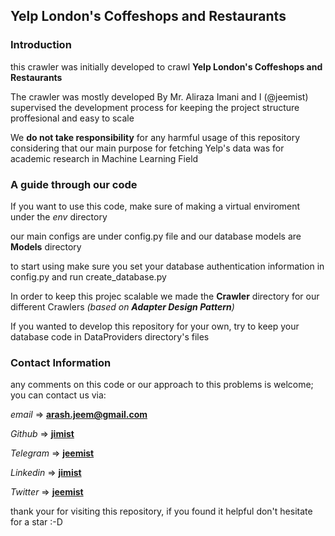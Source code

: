 ## Yelp London's Coffeshops and Restaurants

### Introduction

this crawler was initially developed to crawl **Yelp London's Coffeshops and Restaurants**

The crawler was mostly developed By Mr. Aliraza Imani and I (@jeemist) supervised the development process for keeping the project structure proffesional and easy to scale

We **do not take responsibility** for any harmful usage of this repository considering that our main purpose for fetching Yelp's data was for academic research in Machine Learning Field

### A guide through our code

If you want to use this code, make sure of making a virtual enviroment under the *env* directory

our main configs are under config.py file and our database models are **Models** directory

to start using make sure you set your database authentication information in config.py and run create_database.py

In order to keep this projec scalable we made the **Crawler** directory for our different Crawlers *(based on **Adapter Design Pattern**)*

If you wanted to develop this repository for your own, try to keep your database code in DataProviders directory's files

### Contact Information

any comments on this code or our approach to this problems is welcome; you can contact us via:

*email* => **arash.jeem@gmail.com**

*Github* => **[jimist](https://github.com/jimist "My Github Account")**

*Telegram* => **[jeemist](https://t.me/jeemist "My Telegram Account")**

*Linkedin* => **[jimist](https://linkedin.com/in/jimist "My Linkedin Account")**

*Twitter* => **[jeemist](https://twitter.com/jeemist "My Twitter Account")**


thank your for visiting this repository, if you found it helpful don't hesitate for a star :-D


